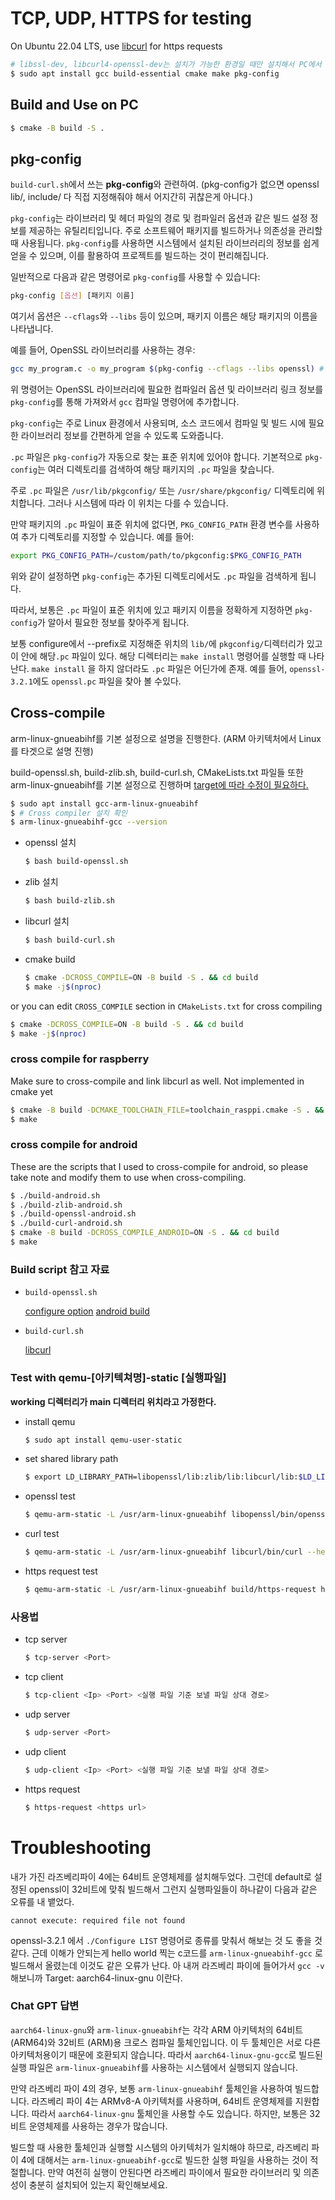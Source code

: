 # TCP, UDP, HTTPS for testing

On Ubuntu 22.04 LTS, use [libcurl](https://curl.se/libcurl/) for https requests
```bash
# libssl-dev, libcurl4-openssl-dev는 설치가 가능한 환경일 때만 설치해서 PC에서 처럼 빌드해주면 된다.
$ sudo apt install gcc build-essential cmake make pkg-config
```
## Build and Use on PC
```bash
$ cmake -B build -S .
```
## pkg-config
`build-curl.sh`에서 쓰는 **pkg-config**와 관련하여.
(pkg-config가 없으면 openssl lib/, include/ 다 직접 지정해줘야 해서 어지간히 귀찮은게 아니다.)

`pkg-config`는 라이브러리 및 헤더 파일의 경로 및 컴파일러 옵션과 같은 빌드 설정 정보를 제공하는 유틸리티입니다. 주로 소프트웨어 패키지를 빌드하거나 의존성을 관리할 때 사용됩니다. `pkg-config`를 사용하면 시스템에서 설치된 라이브러리의 정보를 쉽게 얻을 수 있으며, 이를 활용하여 프로젝트를 빌드하는 것이 편리해집니다.

일반적으로 다음과 같은 명령어로 `pkg-config`를 사용할 수 있습니다:

```bash
pkg-config [옵션] [패키지 이름]
```

여기서 옵션은 `--cflags`와 `--libs` 등이 있으며, 패키지 이름은 해당 패키지의 이름을 나타냅니다.

예를 들어, OpenSSL 라이브러리를 사용하는 경우:

```bash
gcc my_program.c -o my_program $(pkg-config --cflags --libs openssl) # -lss -lcrypto
```

위 명령어는 OpenSSL 라이브러리에 필요한 컴파일러 옵션 및 라이브러리 링크 정보를 `pkg-config`를 통해 가져와서 `gcc` 컴파일 명령어에 추가합니다.

`pkg-config`는 주로 Linux 환경에서 사용되며, 소스 코드에서 컴파일 및 빌드 시에 필요한 라이브러리 정보를 간편하게 얻을 수 있도록 도와줍니다.

`.pc` 파일은 `pkg-config`가 자동으로 찾는 표준 위치에 있어야 합니다. 기본적으로 `pkg-config`는 여러 디렉토리를 검색하여 해당 패키지의 `.pc` 파일을 찾습니다.

주로 `.pc` 파일은 `/usr/lib/pkgconfig/` 또는 `/usr/share/pkgconfig/` 디렉토리에 위치합니다. 그러나 시스템에 따라 이 위치는 다를 수 있습니다.

만약 패키지의 `.pc` 파일이 표준 위치에 없다면, `PKG_CONFIG_PATH` 환경 변수를 사용하여 추가 디렉토리를 지정할 수 있습니다. 예를 들어:

```bash
export PKG_CONFIG_PATH=/custom/path/to/pkgconfig:$PKG_CONFIG_PATH
```

위와 같이 설정하면 `pkg-config`는 추가된 디렉토리에서도 `.pc` 파일을 검색하게 됩니다.

따라서, 보통은 `.pc` 파일이 표준 위치에 있고 패키지 이름을 정확하게 지정하면 `pkg-config`가 알아서 필요한 정보를 찾아주게 됩니다.

보통 configure에서 --prefix로 지정해준 위치의 `lib/`에 `pkgconfig/`디렉터리가 있고 이 안에 해당`.pc` 파일이 있다.
해당 디렉터리는 `make install` 명령어를 실행할 때 나타난다. `make install` 을 하지 않더라도 `.pc` 파일은 어딘가에 존재.
예를 들어, `openssl-3.2.1`에도 `openssl.pc` 파일을 찾아 볼 수있다.
## Cross-compile

arm-linux-gnueabihf를 기본 설정으로 설명을 진행한다. (ARM 아키텍처에서 Linux를 타겟으로 설명 진행)

build-openssl.sh, build-zlib.sh, build-curl.sh, CMakeLists.txt 파일들 또한 arm-linux-gnueabihf를 기본 설정으로 진행하며 [target에 따라 수정이 필요하다.](#build-script-참고-자료)

```bash
$ sudo apt install gcc-arm-linux-gnueabihf
$ # Cross compiler 설치 확인
$ arm-linux-gnueabihf-gcc --version
```

- openssl 설치
    ```bash
    $ bash build-openssl.sh
    ```
- zlib 설치
    ```bash
    $ bash build-zlib.sh
    ```
- libcurl 설치
    ```bash
    $ bash build-curl.sh
    ```
- cmake build
    ```bash
    $ cmake -DCROSS_COMPILE=ON -B build -S . && cd build
    $ make -j$(nproc)
    ```

or you can edit `CROSS_COMPILE` section in `CMakeLists.txt` for cross compiling
```bash
$ cmake -DCROSS_COMPILE=ON -B build -S . && cd build
$ make -j$(nproc)
```
### cross compile for raspberry
Make sure to cross-compile and link libcurl as well. Not implemented in cmake yet

```bash
$ cmake -B build -DCMAKE_TOOLCHAIN_FILE=toolchain_rasppi.cmake -S . && cd build
$ make
```
### cross compile for android
These are the scripts that I used to cross-compile for android, so please take note and modify them to use when cross-compiling.
```bash
$ ./build-android.sh
$ ./build-zlib-android.sh
$ ./build-openssl-android.sh
$ ./build-curl-android.sh
$ cmake -B build -DCROSS_COMPILE_ANDROID=ON -S . && cd build
$ make
```
### Build script 참고 자료
- `build-openssl.sh`

    [configure option](https://github.com/openssl/openssl/blob/master/INSTALL.md#configuration-options)
    [android build](https://github.com/openssl/openssl/blob/master/NOTES-ANDROID.md)

- `build-curl.sh`

    [libcurl](https://curl.se/docs/install.html)

### Test with qemu-[아키텍쳐명]-static [실행파일]
**working 디렉터리가 main 디렉터리 위치라고 가정한다.**
- install qemu
    ```bash
    $ sudo apt install qemu-user-static
    ```

- set shared library path
    ```bash
    $ export LD_LIBRARY_PATH=libopenssl/lib:zlib/lib:libcurl/lib:$LD_LIBRARY_PATH
    ```
- openssl test
    ```bash
    $ qemu-arm-static -L /usr/arm-linux-gnueabihf libopenssl/bin/openssl
    ```
- curl test
    ```bash
    $ qemu-arm-static -L /usr/arm-linux-gnueabihf libcurl/bin/curl --help
    ```
- https request test
    ```bash
    $ qemu-arm-static -L /usr/arm-linux-gnueabihf build/https-request https://i.namu.wiki/i/ZklMtOdY5zUwpy-eDcv5ilPABYkPrcPUxO7pK5zS5OZ6JhurWRRFuNufXs-R7-bFxMW2JuaqtJBgRRworro7clCE0_bd7iP7MJAL3kIpsQeXklPqFUWR6U3v6IfFDPVJHOuMikmBzNXwpXoUC6JhkA.webp
    ```
### 사용법
- tcp server
    ```bash
    $ tcp-server <Port>
    ```
- tcp client
    ```bash
    $ tcp-client <Ip> <Port> <실행 파일 기준 보낼 파일 상대 경로>
    ```
- udp server
    ```bash
    $ udp-server <Port>
    ```
- udp client
    ```bash
    $ udp-client <Ip> <Port> <실행 파일 기준 보낼 파일 상대 경로>
    ```
- https request
    ```bash
    $ https-request <https url>
    ```
# Troubleshooting
내가 가진 라즈베리파이 4에는 64비트 운영체제를 설치해두었다. 그런데 default로 설정된 openssl이 32비트에 맞춰 빌드해서 그런지 실행파일들이 하나같이 다음과 같은 오류를 내 뱉었다.
```
cannot execute: required file not found
```
openssl-3.2.1 에서 `./Configure LIST` 명령어로 종류를 맞춰서 해보는 것 도 좋을 것 같다.
근데 이해가 안되는게 hello world 찍는 c코드를 `arm-linux-gnueabihf-gcc` 로 빌드해서 올렸는데 이것도 같은 오류가 난다.
아 내꺼 라즈베리 파이에 들어가서 `gcc -v` 해보니까 Target: aarch64-linux-gnu 이란다.

### Chat GPT 답변
`aarch64-linux-gnu`와 `arm-linux-gnueabihf`는 각각 ARM 아키텍처의 64비트 (ARM64)와 32비트 (ARM)용 크로스 컴파일 툴체인입니다. 이 두 툴체인은 서로 다른 아키텍처용이기 때문에 호환되지 않습니다. 따라서 `aarch64-linux-gnu-gcc`로 빌드된 실행 파일은 `arm-linux-gnueabihf`를 사용하는 시스템에서 실행되지 않습니다.

만약 라즈베리 파이 4의 경우, 보통 `arm-linux-gnueabihf` 툴체인을 사용하여 빌드합니다. 라즈베리 파이 4는 ARMv8-A 아키텍처를 사용하며, 64비트 운영체제를 지원합니다. 따라서 `aarch64-linux-gnu` 툴체인을 사용할 수도 있습니다. 하지만, 보통은 32비트 운영체제를 사용하는 경우가 많습니다.

빌드할 때 사용한 툴체인과 실행할 시스템의 아키텍처가 일치해야 하므로, 라즈베리 파이 4에 대해서는 `arm-linux-gnueabihf-gcc`로 빌드한 실행 파일을 사용하는 것이 적절합니다. 만약 여전히 실행이 안된다면 라즈베리 파이에서 필요한 라이브러리 및 의존성이 충분히 설치되어 있는지 확인해보세요.
